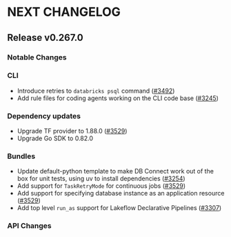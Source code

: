 # NEXT CHANGELOG

## Release v0.267.0

### Notable Changes

### CLI
* Introduce retries to `databricks psql` command ([#3492](https://github.com/databricks/cli/pull/3492))
* Add rule files for coding agents working on the CLI code base ([#3245](https://github.com/databricks/cli/pull/3245))

### Dependency updates
* Upgrade TF provider to 1.88.0 ([#3529](https://github.com/databricks/cli/pull/3529))
* Upgrade Go SDK to 0.82.0

### Bundles
* Update default-python template to make DB Connect work out of the box for unit tests, using uv to install dependencies ([#3254](https://github.com/databricks/cli/pull/3254))
* Add support for `TaskRetryMode` for continuous jobs ([#3529](https://github.com/databricks/cli/pull/3529))
* Add support for specifying database instance as an application resource ([#3529](https://github.com/databricks/cli/pull/3529))
* Add top level `run_as` support for Lakeflow Declarative Pipelines ([#3307](https://github.com/databricks/cli/pull/3307))

### API Changes
